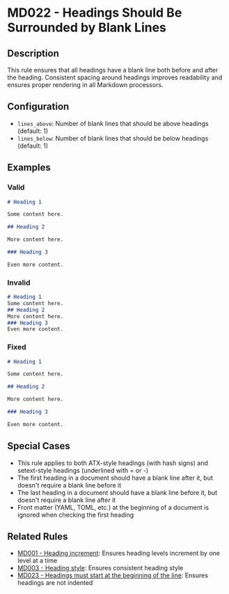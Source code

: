 # MD022 - Headings Should Be Surrounded by Blank Lines

## Description

This rule ensures that all headings have a blank line both before and after the heading.
Consistent spacing around headings improves readability and ensures proper rendering in all Markdown processors.

## Configuration

- `lines_above`: Number of blank lines that should be above headings (default: 1)
- `lines_below`: Number of blank lines that should be below headings (default: 1)

<!-- rumdl-disable MD022 -->
## Examples

### Valid

```markdown
# Heading 1

Some content here.

## Heading 2

More content here.

### Heading 3

Even more content.
```

### Invalid

```markdown
# Heading 1
Some content here.
## Heading 2
More content here.
### Heading 3
Even more content.
```

### Fixed

```markdown
# Heading 1

Some content here.

## Heading 2

More content here.

### Heading 3

Even more content.
```
<!-- rumdl-enable MD022 -->

## Special Cases

- This rule applies to both ATX-style headings (with hash signs) and setext-style headings (underlined with = or -)
- The first heading in a document should have a blank line after it, but doesn't require a blank line before it
- The last heading in a document should have a blank line before it, but doesn't require a blank line after it
- Front matter (YAML, TOML, etc.) at the beginning of a document is ignored when checking the first heading

## Related Rules

- [MD001 - Heading increment](md001.md): Ensures heading levels increment by one level at a time
- [MD003 - Heading style](md003.md): Ensures consistent heading style
- [MD023 - Headings must start at the beginning of the line](md023.md): Ensures headings are not indented
